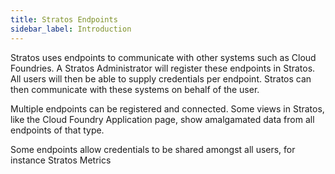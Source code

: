 ```yaml
---
title: Stratos Endpoints
sidebar_label: Introduction
---
```


Stratos uses endpoints to communicate with other systems such as Cloud Foundries. A Stratos Administrator
will register these endpoints in Stratos. All users will then be able to supply credentials per endpoint. Stratos can then communicate with
these systems on behalf of the user.

Multiple endpoints can be registered and connected. Some views in Stratos, like the Cloud Foundry Application page, show amalgamated data
from all endpoints of that type. 

Some endpoints allow credentials to be shared amongst all users, for instance Stratos Metrics 
